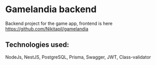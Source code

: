 # Gamelandia backend
 
 Backend project for the game app, frontend is here https://github.com/Nikitapil/gamelandia
 
## Technologies used: 
NodeJs, NestJS, PostgreSQL, Prisma, Swagger, JWT, Class-validator
